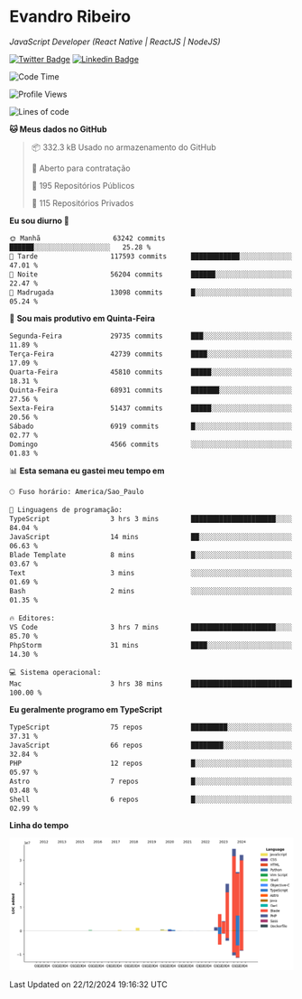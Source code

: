 # Evandro **Ribeiro**

*JavaScript Developer (React Native | ReactJS | NodeJS)*

[![Twitter Badge](https://img.shields.io/badge/-@ribeiroevandro-201B2D?style=flat-square&labelColor=201B2D&logo=twitter&logoColor=white&link=https://twitter.com/ribeiroevandro)](https://twitter.com/ribeiroevandro) 
[![Linkedin Badge](https://img.shields.io/badge/-Evandro%20Ribeiro-201B2D?style=flat-square&logo=Linkedin&logoColor=white&link=https://www.linkedin.com/in/ribeiroevandro)](https://www.linkedin.com/in/ribeiroevandro) 


<!--START_SECTION:waka-->
![Code Time](http://img.shields.io/badge/Code%20Time-4%2C217%20hrs%2017%20mins-blue)

![Profile Views](http://img.shields.io/badge/Visualizac%C3%B5es%20do%20perfil-0-blue)

![Lines of code](https://img.shields.io/badge/Desde%20o%20Hello%20World%20eu%20escrevi-127.5%20million%20linhas%20de%20c%C3%B3digo-blue)

**🐱 Meus dados no GitHub** 

> 📦 332.3 kB Usado no armazenamento do GitHub 
 > 
> 💼 Aberto para contratação
 > 
> 📜 195 Repositórios Públicos 
 > 
> 🔑 115 Repositórios Privados 
 > 
**Eu sou diurno 🐤** 

```text
🌞 Manhã                  63242 commits       ██████░░░░░░░░░░░░░░░░░░░   25.28 % 
🌆 Tarde                  117593 commits      ████████████░░░░░░░░░░░░░   47.01 % 
🌃 Noite                  56204 commits       ██████░░░░░░░░░░░░░░░░░░░   22.47 % 
🌙 Madrugada              13098 commits       █░░░░░░░░░░░░░░░░░░░░░░░░   05.24 % 
```
📅 **Sou mais produtivo em Quinta-Feira** 

```text
Segunda-Feira            29735 commits       ███░░░░░░░░░░░░░░░░░░░░░░   11.89 % 
Terça-Feira              42739 commits       ████░░░░░░░░░░░░░░░░░░░░░   17.09 % 
Quarta-Feira             45810 commits       █████░░░░░░░░░░░░░░░░░░░░   18.31 % 
Quinta-Feira             68931 commits       ███████░░░░░░░░░░░░░░░░░░   27.56 % 
Sexta-Feira              51437 commits       █████░░░░░░░░░░░░░░░░░░░░   20.56 % 
Sábado                   6919 commits        █░░░░░░░░░░░░░░░░░░░░░░░░   02.77 % 
Domingo                  4566 commits        ░░░░░░░░░░░░░░░░░░░░░░░░░   01.83 % 
```


📊 **Esta semana eu gastei meu tempo em** 

```text
🕑︎ Fuso horário: America/Sao_Paulo

💬 Linguagens de programação: 
TypeScript               3 hrs 3 mins        █████████████████████░░░░   84.04 % 
JavaScript               14 mins             ██░░░░░░░░░░░░░░░░░░░░░░░   06.63 % 
Blade Template           8 mins              █░░░░░░░░░░░░░░░░░░░░░░░░   03.67 % 
Text                     3 mins              ░░░░░░░░░░░░░░░░░░░░░░░░░   01.69 % 
Bash                     2 mins              ░░░░░░░░░░░░░░░░░░░░░░░░░   01.35 % 

🔥 Editores: 
VS Code                  3 hrs 7 mins        █████████████████████░░░░   85.70 % 
PhpStorm                 31 mins             ████░░░░░░░░░░░░░░░░░░░░░   14.30 % 

💻 Sistema operacional: 
Mac                      3 hrs 38 mins       █████████████████████████   100.00 % 
```

**Eu geralmente programo em TypeScript** 

```text
TypeScript               75 repos            █████████░░░░░░░░░░░░░░░░   37.31 % 
JavaScript               66 repos            ████████░░░░░░░░░░░░░░░░░   32.84 % 
PHP                      12 repos            █░░░░░░░░░░░░░░░░░░░░░░░░   05.97 % 
Astro                    7 repos             █░░░░░░░░░░░░░░░░░░░░░░░░   03.48 % 
Shell                    6 repos             █░░░░░░░░░░░░░░░░░░░░░░░░   02.99 % 
```



**Linha do tempo**

![Lines of Code chart](https://raw.githubusercontent.com/ribeiroevandro/ribeiroevandro/main/assets/bar_graph.png)


 Last Updated on 22/12/2024 19:16:32 UTC
<!--END_SECTION:waka-->

